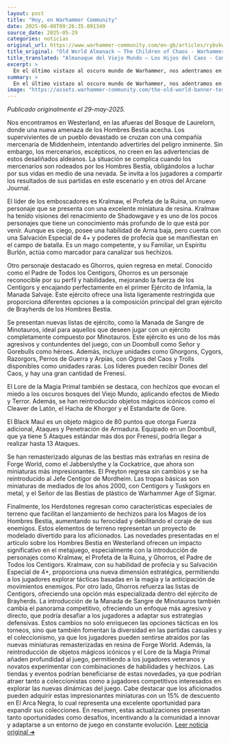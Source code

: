 ```yaml
---
layout: post
title: "Hoy, en Warhammer Community"
date: 2025-06-08T09:26:35.091349
source_date: 2025-05-29
categories: noticias
original_url: https://www.warhammer-community.com/en-gb/articles/rybvkwfs/old-world-almanack-the-children-of-chaos/
title_original: "Old World Almanack – The Children of Chaos - Warhammer Community"
title_translated: "Almanaque del Viejo Mundo – Los Hijos del Caos - Comunidad Warhammer"
excerpt: >
  En el último vistazo al oscuro mundo de Warhammer, nos adentramos en el Almanaque del Viejo Mundo con un enfoque en los temidos Hijos del Caos. La historia se desarrolla en Westerland, donde los temibles Hombres Bestia han arrasado con un pueblo, dejando a los mercenarios de Middenheim en una lucha desesperada por su supervivencia. Con la llegada de Kralmaw, el Profeta de la Ruina, y el regreso de Ghorros, el Sire de Mil Jóvenes, los jugadores se enfrentarán a nuevas y emocionantes batallas. Este avance promete una experiencia de juego intensa y llena de magia oscura, con ejércitos agresivos y personajes legendarios que desafiarán a los más valientes.
summary: >
  En el último vistazo al oscuro mundo de Warhammer, nos adentramos en el Almanaque del Viejo Mundo con un enfoque en los temidos Hijos del Caos. La historia se desarrolla en Westerland, donde los temibles Hombres Bestia han arrasado con un pueblo, dejando a los mercenarios de Middenheim en una lucha desesperada por su supervivencia. Con la llegada de Kralmaw, el Profeta de la Ruina, y el regreso de Ghorros, el Sire de Mil Jóvenes, los jugadores se enfrentarán a nuevas y emocionantes batallas. Este avance promete una experiencia de juego intensa y llena de magia oscura, con ejércitos agresivos y personajes legendarios que desafiarán a los más valientes.
image: "https://assets.warhammer-community.com/the-old-world-banner-test.jpg"
---
```


*Publicado originalmente el 29-may-2025.*

Nos encontramos en Westerland, en las afueras del Bosque de Laurelorn, donde una nueva amenaza de los Hombres Bestia acecha. Los supervivientes de un pueblo devastado se cruzan con una compañía mercenaria de Middenheim, intentando advertirles del peligro inminente. Sin embargo, los mercenarios, escépticos, no creen en las advertencias de estos desaliñados aldeanos. La situación se complica cuando los mercenarios son rodeados por los Hombres Bestia, obligándolos a luchar por sus vidas en medio de una nevada. Se invita a los jugadores a compartir los resultados de sus partidas en este escenario y en otros del Arcane Journal.

El líder de los emboscadores es Kralmaw, el Profeta de la Ruina, un nuevo personaje que se presenta con una excelente miniatura de resina. Kralmaw ha tenido visiones del renacimiento de Shadowgave y es uno de los pocos personajes que tiene un conocimiento más profundo de lo que está por venir. Aunque es ciego, posee una habilidad de Arma baja, pero cuenta con una Salvación Especial de 4+ y poderes de profecía que se manifiestan en el campo de batalla. Es un mago competente, y su Familiar, un Espíritu Burlón, actúa como marcador para canalizar sus hechizos.

Otro personaje destacado es Ghorros, quien regresa en metal. Conocido como el Padre de Todos los Centigors, Ghorros es un personaje reconocible por su perfil y habilidades, mejorando la fuerza de los Centigors y encajando perfectamente en el primer Ejército de Infamia, la Manada Salvaje. Este ejército ofrece una lista ligeramente restringida que proporciona diferentes opciones a la composición principal del gran ejército de Brayherds de los Hombres Bestia.

Se presentan nuevas listas de ejército, como la Manada de Sangre de Minotauros, ideal para aquellos que deseen jugar con un ejército completamente compuesto por Minotauros. Este ejército es uno de los más agresivos y contundentes del juego, con un Doombull como Señor y Gorebulls como héroes. Además, incluye unidades como Ghorgons, Cygors, Razorgors, Perros de Guerra y Arpías, con Ogros del Caos y Trolls disponibles como unidades raras. Los líderes pueden recibir Dones del Caos, y hay una gran cantidad de Frenesí.

El Lore de la Magia Primal también se destaca, con hechizos que evocan el miedo a los oscuros bosques del Viejo Mundo, aplicando efectos de Miedo y Terror. Además, se han reintroducido objetos mágicos icónicos como el Cleaver de Latón, el Hacha de Khorgor y el Estandarte de Gore.

El Black Maul es un objeto mágico de 80 puntos que otorga Fuerza adicional, Ataques y Penetración de Armadura. Equipado en un Doombull, que ya tiene 5 Ataques estándar más dos por Frenesí, podría llegar a realizar hasta 13 Ataques.

Se han remasterizado algunas de las bestias más extrañas en resina de Forge World, como el Jabberslythe y la Cockatrice, que ahora son miniaturas más impresionantes. El Preyton regresa sin cambios y se ha reintroducido al Jefe Centigor de Mordheim. Las tropas básicas son miniaturas de mediados de los años 2000, con Centigors y Tuskgors en metal, y el Señor de las Bestias de plástico de Warhammer Age of Sigmar.

Finalmente, los Herdstones regresan como características especiales de terreno que facilitan el lanzamiento de hechizos para los Magos de los Hombres Bestia, aumentando su ferocidad y debilitando el coraje de sus enemigos. Estos elementos de terreno representan un proyecto de modelado divertido para los aficionados.
Las novedades presentadas en el artículo sobre los Hombres Bestia en Westerland ofrecen un impacto significativo en el metajuego, especialmente con la introducción de personajes como Kralmaw, el Profeta de la Ruina, y Ghorros, el Padre de Todos los Centigors. Kralmaw, con su habilidad de profecía y su Salvación Especial de 4+, proporciona una nueva dimensión estratégica, permitiendo a los jugadores explorar tácticas basadas en la magia y la anticipación de movimientos enemigos. Por otro lado, Ghorros refuerza las listas de Centigors, ofreciendo una opción más especializada dentro del ejército de Brayherds. La introducción de la Manada de Sangre de Minotauros también cambia el panorama competitivo, ofreciendo un enfoque más agresivo y directo, que podría desafiar a los jugadores a adaptar sus estrategias defensivas. Estos cambios no solo enriquecen las opciones tácticas en los torneos, sino que también fomentan la diversidad en las partidas casuales y el coleccionismo, ya que los jugadores pueden sentirse atraídos por las nuevas miniaturas remasterizadas en resina de Forge World. Además, la reintroducción de objetos mágicos icónicos y el Lore de la Magia Primal añaden profundidad al juego, permitiendo a los jugadores veteranos y novatos experimentar con combinaciones de habilidades y hechizos. Las tiendas y eventos podrían beneficiarse de estas novedades, ya que podrían atraer tanto a coleccionistas como a jugadores competitivos interesados en explorar las nuevas dinámicas del juego. Cabe destacar que los aficionados pueden adquirir estas impresionantes miniaturas con un 15% de descuento en El Arca Negra, lo cual representa una excelente oportunidad para expandir sus colecciones. En resumen, estas actualizaciones presentan tanto oportunidades como desafíos, incentivando a la comunidad a innovar y adaptarse a un entorno de juego en constante evolución.
[Leer noticia original ➜](https://www.warhammer-community.com/en-gb/articles/rybvkwfs/old-world-almanack-the-children-of-chaos/)
